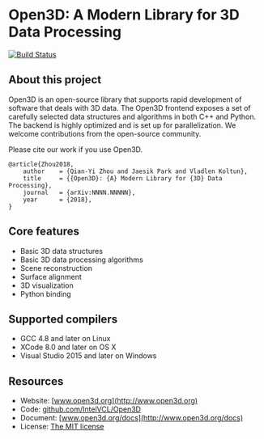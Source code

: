 # Open3D: A Modern Library for 3D Data Processing

[![Build Status](https://travis-ci.org/IntelVCL/Open3D.svg?branch=master)](https://travis-ci.org/IntelVCL/Open3D)

## About this project

Open3D is an open-source library that supports rapid development of software that deals with 3D data. The Open3D frontend exposes a set of carefully selected data structures and algorithms in both C++ and Python. The backend is highly optimized and is set up for parallelization. We welcome contributions from the open-source community.

Please cite our work if you use Open3D.
```
@article{Zhou2018,
	author    = {Qian-Yi Zhou and Jaesik Park and Vladlen Koltun},
	title     = {{Open3D}: {A} Modern Library for {3D} Data Processing},
	journal   = {arXiv:NNNN.NNNNN},
	year      = {2018},
}
```

## Core features

* Basic 3D data structures
* Basic 3D data processing algorithms
* Scene reconstruction
* Surface alignment
* 3D visualization
* Python binding

## Supported compilers

* GCC 4.8 and later on Linux
* XCode 8.0 and later on OS X
* Visual Studio 2015 and later on Windows

## Resources

* Website: [www.open3d.org](http://www.open3d.org)
* Code: [github.com/IntelVCL/Open3D](https://github.com/IntelVCL/Open3D)
* Document: [www.open3d.org/docs](http://www.open3d.org/docs)
* License: [The MIT license](https://opensource.org/licenses/MIT)
